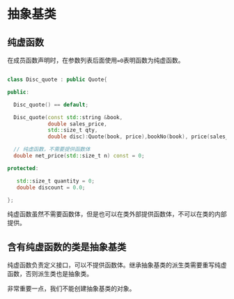 # 抽象基类

## 纯虚函数

在成员函数声明时，在参数列表后面使用`=0`表明函数为纯虚函数。

```c++

class Disc_quote : public Quote{

public:

  Disc_quote() == default;

  Disc_quote(const std::string &book, 
             double sales_price,
             std::size_t qty,
             double disc):Quote(book, price),bookNo(book), price(sales_price){}

  // 纯虚函数，不需要提供函数体
  double net_price(std::size_t n) const = 0;

protected:

   std::size_t quantity = 0;
   double discount = 0.0;

};

```

纯虚函数虽然不需要函数体，但是也可以在类外部提供函数体，不可以在类的内部提供。


## 含有纯虚函数的类是抽象基类

纯虚函数负责定义接口，可以不提供函数体。继承抽象基类的派生类需要重写纯虚函数，否则派生类也是抽象类。

非常重要一点，我们不能创建抽象基类的对象。





